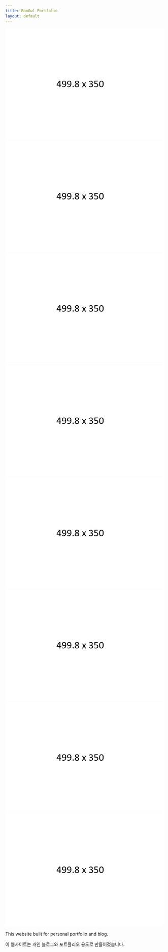 ```yaml
---
title: BamOwl Portfolio
layout: default
---
```



<section class="portfolio-container">
<div class="portfolioImg">
    <img src="assets/img/portfolio/format.png" >
</div>
<div class="portfolioImg">
    <img src="assets/img/portfolio/format.png" >
</div>
<div class="portfolioImg">
    <img src="assets/img/portfolio/format.png" >
</div>
<div class="portfolioImg">
    <img src="assets/img/portfolio/format.png" >
</div>
<div class="portfolioImg">
    <img src="assets/img/portfolio/format.png" >
</div>
<div class="portfolioImg">
<img src="assets/img/portfolio/format.png" >
</div>
<div class="portfolioImg">
<img src="assets/img/portfolio/format.png" >
</div>
<div class="portfolioImg">
<img src="assets/img/portfolio/format.png" >
</div>

<!--Need magnifyig on hover the image to maximize the image size regarless the other content and showed the abstract under the image.-->


</section>


<section class="introduction">
    <p>This website built for personal portfolio and blog.</p>
    <p>이 웹사이트는 개인 블로그와 포트폴리오 용도로 만들어졌습니다.</p>
</section>